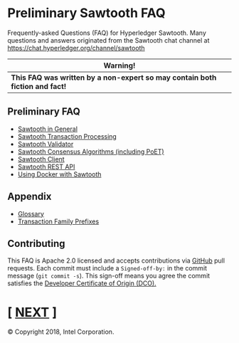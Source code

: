 # Preliminary Sawtooth FAQ
Frequently-asked Questions (FAQ) for Hyperledger Sawtooth.
Many questions and answers originated from the Sawtooth chat channel at
https://chat.hyperledger.org/channel/sawtooth

| **Warning!**    |
|-----------------|
| **This FAQ was written by a non-expert so may contain both fiction and fact!** |

## Preliminary FAQ
* [Sawtooth in General](sawtooth.rst)
* [Sawtooth Transaction Processing](transaction-processing.rst)
* [Sawtooth Validator](validator.rst)
* [Sawtooth Consensus Algorithms (including PoET)](consensus.rst)
* [Sawtooth Client](client.rst)
* [Sawtooth REST API](rest.rst)
* [Using Docker with Sawtooth](docker.rst)

## Appendix
* [Glossary](glossary.rst)
* [Transaction Family Prefixes](prefixes.rst)

## Contributing

This FAQ is Apache 2.0 licensed and accepts contributions via
[GitHub](https://github.com/danintel/sawtooth-faq) pull requests.
Each commit must include a `Signed-off-by:` in the commit message (`git commit -s`). This sign-off means you agree the commit satisfies the [Developer Certificate of Origin (DCO).](https://developercertificate.org/)

# \[ [NEXT](validator.rst) \]

© Copyright 2018, Intel Corporation.

